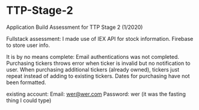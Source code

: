 # TTP-Stage-2
Application Build Assessment for TTP Stage 2 (1/2020)

Fullstack assessment:
I made use of  IEX API for stock information.
    Firebase to store user info.

It is by no means complete:
Email authentications was not completed.
Purchasing tickers throws error when ticker is invalid but no notification to user.
When purchasing additional tickers (already owned), tickers just repeat instead of adding to existing tickers.
Dates for purchasing have not been formatted.

existing account:
Email: wer@wer.com
Password: wer
(it was the fasting thing I could type)
